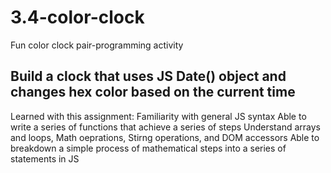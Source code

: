 # 3.4-color-clock
Fun color clock pair-programming activity

## Build a clock that uses JS Date() object and changes hex color based on the current time

Learned with this assignment:
Familiarity with general JS syntax
Able to write a series of functions that achieve a series of steps
Understand arrays and loops, Math oeprations, Stirng operations, and DOM accessors
Able to breakdown a simple process of mathematical steps into a series of statements in JS
